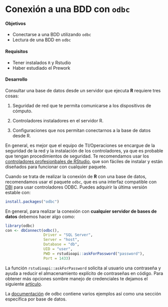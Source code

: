 # Conexión a una BDD con `odbc`


#### Objetivos
- Conectarse a una BDD utilizando `odbc`
- Lectura de  una BDD en `odbc`

#### Requisitos

- Tener instalados `R` y Rstudio
- Haber estudiado el Prework

#### Desarrollo

Consultar una base de datos desde un servidor que ejecuta __R__ requiere tres cosas:

1. Seguridad de red que te permita comunicarse a los dispositivos de cómputo.

1. Controladores instaladores en el servidor R.

1. Configuraciones que nos permitan conectarnos a la base de datos desde R.

En general, es mejor que el equipo de TI/Operaciones se encargue de la seguridad de la red y la instalación de los
controladores, ya que es probable que tengan procedimientos de seguridad. Te recomendamos usar los [controladores
profesionbales de RStudio](https://www.rstudio.com/products/drivers/), que son fáciles de instalar y están diseñados
para funcionar con cualquier paquete.

Cuando se trata de realizar la conexión de __R__ con una base de datos, recomendamos usar el paquete `odbc`, que es una
interfaz compatible con [DBI](http://db.rstudio.com/dbi/) para usar controladores ODBC. Puedes adquirir la última 
versión estable con:

```r
install.packages("odbc")
```

En general, para realizar la conexión con **cualquier servidor de bases de datos** debemos hacer algo como:

```r
library(odbc)
con <- dbConnect(odbc(),
                 Driver = "SQL Server",
                 Server = "host",
                 Database = "db",
                 UID = "user",
                 PWD = rstudioapi::askForPassword("password"),
                 Port = 1433)
```

La función `rstudioapi::askForPassword` solicita al usuario una contraseña y ayuda a reducir el almacenamiento explícito
de contraseñas en código. Para obtener más opciones sombre manejo de credenciales te dejamos el siguiente 
[artículo](https://db.rstudio.com/best-practices/managing-credentials/).

La [documentación](https://github.com/r-dbi/odbc) de odbc contiene varios ejemplos así como una sección específica por 
base de datos.
